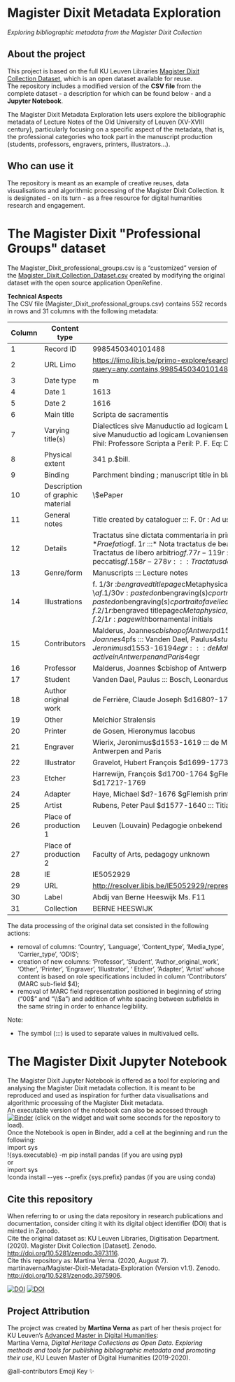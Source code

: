 # Magister Dixit Metadata Exploration
*Exploring bibliographic metadata from the Magister Dixit Collection*

## About the project
This project is based on the full KU Leuven Libraries [Magister Dixit Collection Dataset](https://github.com/KULeuvenDigitalisering/Magister-Dixit-Collection-Dataset), which is an open dataset available for reuse. <br>
The repository includes a modified version of the **CSV file** from the complete dataset - a description for which can be found below - and a **Jupyter Notebook**.<br>

The Magister Dixit Metadata Exploration lets users explore the bibliographic metadata of Lecture Notes of the Old University of Leuven (XV-XVIII century), particularly focusing on a specific aspect of the metadata, that is, the professional categories who took part in the manuscript production (students, professors, engravers, printers, illustrators…).

## Who can use it
The repository is meant as an example of creative reuses, data visualisations and algorithmic processing of the Magister Dixit Collection. It is designated - on its turn - as a free resource for digital humanities research and engagement.

# The Magister Dixit "Professional Groups" dataset
The Magister_Dixit_professional_groups.csv is a “customized” version of the [Magister_Dixit_Collection_Dataset.csv](https://raw.githubusercontent.com/KULeuvenDigitalisering/Magister-Dixit-Collection-Dataset/master/Magister_Dixit_Collection_Dataset.csv) created by modifying the original dataset with the open source application OpenRefine. 
<br>

**Technical Aspects**<br>
The CSV file (Magister_Dixit_professional_groups.csv) contains 552 records in rows and 31 columns with the following metadata:

| Column | Content type | Instance | Description/MARC 21 reference |
|-|-|-|-|
| 1 | Record ID | 9985450340101488 | Unique key = record id in original cataloging system |
| 2 | URL Limo | https://limo.libis.be/primo-explore/search?query=any,contains,9985450340101488&tab=all_content_tab&search_scope=ALL_CONTENT&vid=KULeuven | Direct url to record in Limo |
| 3 | Date type | m | Encoded indication of type of date, https://www.loc.gov/marc/bibliographic/bd008a.html |
| 4 | Date 1 | 1613 | Date of creation |
| 5 | Date 2 | 1616 | Date of end |
| 6 | Main title | Scripta de sacramentis | Field 246 13: $a main title of the publication https://www.loc.gov/marc/bibliographic/bd245.html |
| 7 | Varying title(s) | Dialectices sive Manuductio ad logicam Lovaniensem ::: Dialectices <br>sive Manuductio ad logicam Lovaniensem a Reverendo in Christo Patro Francisco Vrancx F. M. prædicatore ac Phil: Professore Scripta a Peril: P. F. Eq: D. R: D: L: &orum &orum Die aprilis 24 | https://www.loc.gov/marc/bibliographic/bd246.html#:~:text=Varying%20forms%20of%20the%20title,further%20identification%20of%20the%20item. |
| 8 | Physical extent | 341 p.$bill. | Field 300: $a Description of physical object, varying parameters depending on the nature of the objects, https://www.loc.gov/marc/bibliographic/bd300.html |
| 9 | Binding | Parchment binding ; manuscript title in black ink "[...] Scripta de sacramentis Viggers" ; remnants of ties | https://www.loc.gov/marc/bibliographic/bd563.html |
| 10 | Description of graphic material | \\$ePaper | Material and colors of graphic material, https://www.loc.gov/marc/bibliographic/bd340.html |
| 11 | General notes | Title created by cataloguer ::: F. 0r : Ad usum fratris Leonardi Bosch | https://www.loc.gov/marc/bibliographic/bd500.html |
| 12 | Details | Tractatus sine dictata commentaria in primam partem secundae angelici doctoris$gf. 0r-278v :::* Praefatio$gf. 1r :::* Nota tractatus de beatitudine$gf. 1r-39v :::* Tractatus secundus$gf. 40r-77r :::* Tractatus de libero arbitrio$gf. 77r-119r :::* Tractatus de conscientia$gf. 119r-157v :::* Tractatus de peccatis$gf. 158r-278v ::: Tractatus de sacramentis [incomplete?]$g1*r-10*v | https://www.loc.gov/marc/bibliographic/bd505.html |
| 13 | Genre/form | Manuscripts ::: Lecture notes | https://www.loc.gov/marc/archive/2009-2010/concise/bibliographic/bd655.html |
| 14 | Illustrations | f. 1/3r :$bengraved titlepage$cMetaphysica, Physica, with signs of the Lily, the Falcon, the Castle and the Pig ::: \\$af. 1/30v : pasted on$bengraving(s)$cportrait of a lady ::: f. 1/121v : pasted on$bengraving(s)$cportrait of a veiled lady with book ::: f. 1/128r : pasted on$bengraving(s)$cMusica ::: f. 2/1r :$bengraved titlepage$cMetaphysica, Physica, with signs of the Lily, the Falcon, the Castle and the Pig ::: f. 2/1r : page with$bornamental initials | https://www.loc.gov/marc/bibliographic/bd008b.html |
| 15 | Contributors | Malderus, Joannes$cbishop of Antwerp$d1563-1633$4pfs ::: Mercier, Jean$d? - 1570$4pfs ::: Viggers, Joannes$4pfs ::: Vanden Dael, Paulus$4stu ::: Bosch, Leonardus$4stu ::: Cuyckius, Leonardus$4stu ::: Wierix, Jeronimus$d1553-1619$4egr ::: de Mallery, Charles$d1571-after 1635$gFlemish engraver, active in Antwerpen and Paris$4egr | 700: ‘Personal names’ and its sub-fields https://www.loc.gov/marc/bibliographic/bd700.html |
| 16 | Professor | Malderus, Joannes $cbishop of Antwerp $d1563-1633 ::: Mercier, Jean $d? - 1570 ::: Viggers, Joannes | 700: ‘Personal names’ sorted by sub-field ‘$pfs’ |
| 17 | Student | Vanden Dael, Paulus ::: Bosch, Leonardus ::: Cuyckius, Leonardus | 700: ‘Personal names’ sorted by sub-field ‘$stu’ |
| 18 | Author original work | de Ferrière, Claude Joseph $d1680?-1748? | 700: ‘Personal names’ sorted by sub-field ‘$aow’ |
| 19 | Other | Melchior Stralensis | 700: ‘Personal names’ sorted by sub-field ‘$oth’ |
| 20 | Printer | de Gosen, Hieronymus Iacobus | 700: ‘Personal names’ sorted by sub-field ‘$prt’ |
| 21 | Engraver | Wierix, Jeronimus$d1553-1619 ::: de Mallery, Charles $d1571-after 1635 $gFlemish engraver, active in Antwerpen and Paris | 700: ‘Personal names’ sorted by sub-field ‘$egr’ |
| 22 | Illustrator | Gravelot, Hubert François $d1699-1773 $gFrench book illustrator, engraver, draughtsman and painter | 700: ‘Personal names’ sorted by sub-field ‘$ill’ |
| 23 | Etcher | Harrewijn, François $d1700-1764 $gFlemish etcher, bookseller ::: Denique, Petrus Augustinus $cLeuven $d1721?-1769 | 700: ‘Personal names’ sorted by sub-field ‘$etc’ |
| 24 | Adapter | Haye, Michael $d?-1676 $gFlemish printmaker, draftsman and publisher | 700: ‘Personal names’ sorted by sub-field ‘$adp’ |
| 25 | Artist | Rubens, Peter Paul $d1577-1640 ::: Titiaan $dca. 1485-1576 $gItalian painter | 700: ‘Personal names’ sorted by sub-field ‘$art’ |
| 26 | Place of production 1 | Leuven (Louvain) Pedagogie onbekend | Field 952: $d place, $e name of Pedagogy (in Dutch) https://www.loc.gov/marc/bibliographic/bd264.html |
| 27 | Place of production 2 | Faculty of Arts, pedagogy unknown | Field 952:  $f name of  Pedagogy  in English and Latin  |
| 28 | IE | IE5052929 |  |
| 29 | URL | http://resolver.libis.be/IE5052929/representation | Direct url to image viewer |
| 30 | Label | Abdij van Berne Heeswijk Ms. F11 | Physical object location |
| 31 | Collection | BERNE HEESWIJK | Library collection |

The data processing of the original data set consisted in the following actions:<br>
- removal of columns: ‘Country’, ‘Language’, ‘Content_type’, ‘Media_type’, ‘Carrier_type’, ‘ODIS’;
- creation of new columns: ‘Professor’, ‘Student’, ‘Author_original_work’, ‘Other’, ‘Printer’, ‘Engraver’, ‘Illustrator’, ‘ Etcher’, ‘Adapter’, ‘Artist’ whose content is based on role specifications included in column ‘Contributors’ (MARC sub-field $4);
- removal of MARC field representation positioned in beginning of string (“00$” and “\\$a”) and addition of white spacing between subfields in the same string in order to enhance legibility.

Note: <br>
- The symbol (:::) is used to separate values in multivalued cells.


# The Magister Dixit Jupyter Notebook
The Magister Dixit Jupyter Notebook is offered as a tool for exploring and analysing the Magister Dixit metadata collection. It is meant to be reproduced and used as inspiration for further data visualisations and algorithmic processing of the Magister Dixit metadata. <br>
An executable version of the notebook can also be accessed through [![Binder](https://mybinder.org/badge_logo.svg)](https://mybinder.org/v2/gh/martinaverna/Magister-Dixit-Metadata-Exploration/master?filepath=Magister-Dixit-Jupyter-Notebook.ipynb) (click on the widget and wait some seconds for the repository to load). <br>
Once the Notebook is open in Binder, add a cell at the beginning and run the following: <br>
import sys <br>
!{sys.executable} -m pip install pandas (if you are using pyp) <br>
or <br>
import sys <br>
!conda install --yes --prefix {sys.prefix} pandas (if you are using conda) <br>

## Cite this repository
When referring to or using the data repository in research publications and documentation, consider citing it with its digital object identifier (DOI) that is minted in Zenodo. <br> 
Cite the original dataset as: KU Leuven Libraries, Digitisation Department. (2020). Magister Dixit Collection [Dataset]. Zenodo. http://doi.org/10.5281/zenodo.3973116. <br>
Cite this repository as: Martina Verna. (2020, August 7). martinaverna/Magister-Dixit-Metadata-Exploration (Version v1.1). Zenodo. http://doi.org/10.5281/zenodo.3975906. 

[![DOI](https://zenodo.org/badge/DOI/10.5281/zenodo.3973116.svg)](https://doi.org/10.5281/zenodo.3973116)  [![DOI](https://zenodo.org/badge/281373610.svg)](https://zenodo.org/badge/latestdoi/281373610)

## Project Attribution
The project was created by **Martina Verna** as part of her thesis project for KU Leuven’s [Advanced Master in Digital Humanities](https://onderwijsaanbod.kuleuven.be/opleidingen/e/CQ_52330579.htm#activetab=diploma_omschrijving): <br> 
Martina Verna, *Digital Heritage Collections as Open Data. Exploring methods and tools for publishing bibliographic metadata and promoting their use*, KU Leuven Master of Digital Humanities (2019-2020).

@all-contributors Emoji Key ✨ 
